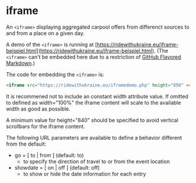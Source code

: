 # iframe
An `<iframe>` displaying aggregated carpool offers from differenct sources to and from a place on a given day.

A demo of the `<iframe>` is running at [https://ridewithukraine.eu/iframe-beispiel.html](https://ridewithukraine.eu/iframe-beispiel.html).
(The `<iframe>` can't be embedded here due to a restriction of [GitHub Flavored Markdown](https://github.github.com/gfm/#disallowed-raw-html-extension-).)

The code for embedding the `<iframe>` is:

```html
<iframe src="https://ridewithukraine.eu/iframedemo.php" height="850" ></iframe>
```
It is recommened not to include an constant width attribute value. 
If omitted to defined as width="100%" the iframe content will scale to the available width as good as possible.

A minimum value for height="840" should be specified to avoid vertical scrollbars for the iframe content.

The following URL parameters are available to define a behavior different from the default:
- go =  [ to | from ]  (default: to)
  - to specify the direction of travel to or from the event location
- showdate = [ on | off ]  (default: off)
  - to show or hide the date information for each entry
